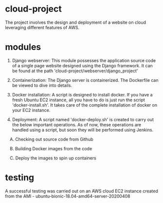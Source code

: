 # cloud-project
The project involves the design and deployment of a website on cloud leveraging different features of AWS.

# modules
1. Django webserver:
This module possesses the application source code of a single page website designed using the Django framework. It can be found at the path 'cloud-project/webserver/django_project'

2. Containerization:
The Django server is containerized. The Dockerfile can be viewed to dive into details.

3. Docker installation:
A script is designed to install docker. If you have a fresh Ubuntu EC2 instance, all you have to do is just run the script 'docker-install.sh'. It takes care of the complete installation of docker on your EC2 instance. 

4. Deployment:
A script named 'docker-deploy.sh' is created to carry out the below important operations. As of now, these operations are handled using a script, but soon they will be performed using Jenkins. 

          A. Checking out source code from Github
      
          B. Building Docker images from the code
    
          C. Deploy the images to spin up containers

# testing
A successful testing was carried out on an AWS cloud EC2 instance created from the AMI - ubuntu-bionic-18.04-amd64-server-20200408
